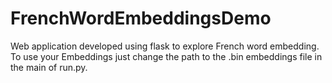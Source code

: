 # FrenchWordEmbeddingsDemo
Web application developed using flask to explore French word embedding.<br>
To use your Embeddings just change the path to the .bin embeddings file in the main of run.py.
